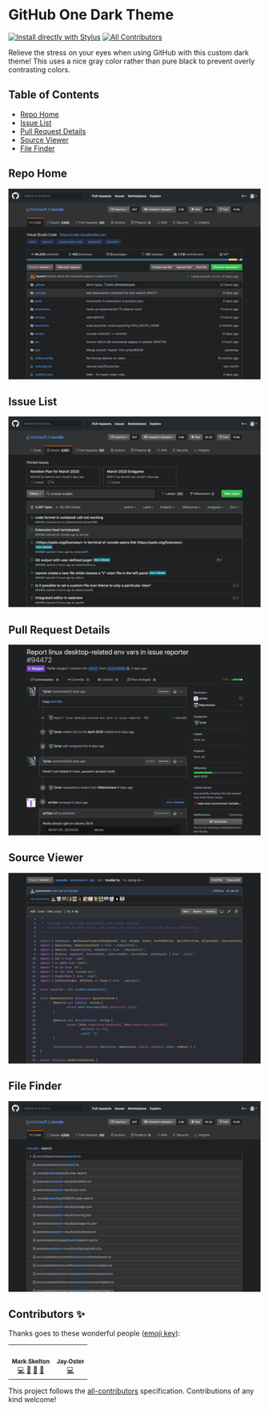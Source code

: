 # GitHub One Dark Theme

[![Install directly with Stylus](https://img.shields.io/badge/Install%20directly%20with-Stylus-00adad.svg)](https://github.com/mskelton/github-one-dark-theme/blob/master/theme.user.css)<!-- ALL-CONTRIBUTORS-BADGE:START - Do not remove or modify this section --> [![All Contributors](https://img.shields.io/badge/all_contributors-2-orange.svg)](#contributors)<!-- ALL-CONTRIBUTORS-BADGE:END -->

Relieve the stress on your eyes when using GitHub with this custom dark theme! This uses a nice gray color rather than pure black to prevent overly contrasting colors.

## Table of Contents

- [Repo Home](#repo-home)
- [Issue List](#issue-list)
- [Pull Request Details](#pull-request-details)
- [Source Viewer](#source-viewer)
- [File Finder](#file-finder)

## Repo Home

![Repo home](screenshots/repo.jpeg)

## Issue List

![Issue list](screenshots/issues.jpg)

## Pull Request Details

![Pull request details](screenshots/pull-request.jpg)

## Source Viewer

![Source viewer](screenshots/editor.jpg)

## File Finder

![File finder](screenshots/file-finder.jpg)

## Contributors ✨

Thanks goes to these wonderful people ([emoji key](https://allcontributors.org/docs/en/emoji-key)):

<!-- ALL-CONTRIBUTORS-LIST:START - Do not remove or modify this section -->
<!-- prettier-ignore-start -->
<!-- markdownlint-disable -->
<table>
  <tr>
    <td align="center"><a href="https://github.com/mskelton"><img src="https://avatars3.githubusercontent.com/u/25914066?v=4" width="100px;" alt=""/><br /><sub><b>Mark Skelton</b></sub></a><br /><a href="https://github.com/mskelton/github-one-dark-theme/commits?author=mskelton" title="Code">💻</a> <a href="https://github.com/mskelton/github-one-dark-theme/commits?author=mskelton" title="Documentation">📖</a> <a href="#ideas-mskelton" title="Ideas, Planning, & Feedback">🤔</a> <a href="#design-mskelton" title="Design">🎨</a></td>
    <td align="center"><a href="http://www.kodewerx.org/"><img src="https://avatars0.githubusercontent.com/u/456942?v=4" width="100px;" alt=""/><br /><sub><b>Jay Oster</b></sub></a><br /><a href="https://github.com/mskelton/github-one-dark-theme/commits?author=parasyte" title="Code">💻</a></td>
  </tr>
</table>

<!-- markdownlint-enable -->
<!-- prettier-ignore-end -->
<!-- ALL-CONTRIBUTORS-LIST:END -->

This project follows the [all-contributors](https://github.com/all-contributors/all-contributors) specification. Contributions of any kind welcome!
